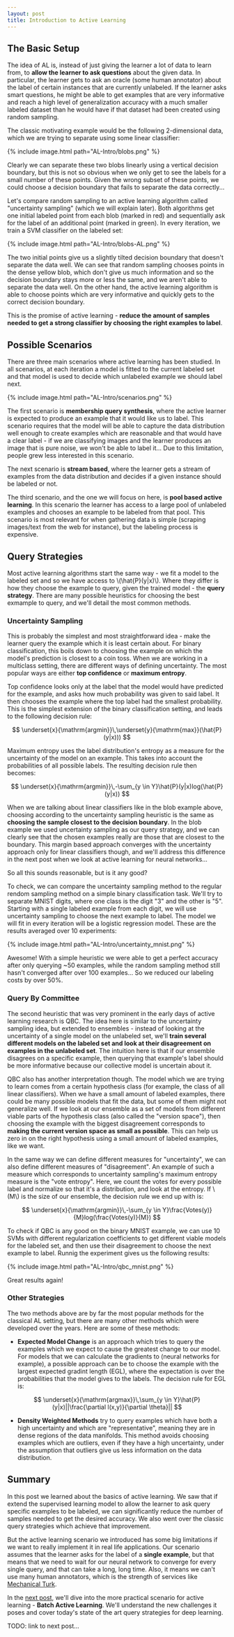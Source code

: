 ```yaml
---
layout: post
title: Introduction to Active Learning
---
```

## The Basic Setup
The idea of AL is, instead of just giving the learner a lot of data to learn from, to **allow the learner to ask questions** about the given data. In particular, the learner gets to ask an oracle (some human annotator) about the label of certain instances that are currently unlabeled. If the learner asks smart questions, he might be able to get examples that are very informative and reach a high level of generalization accuracy with a much smaller labeled dataset than he would have if that dataset had been created using random sampling.

The classic motivating example would be the following 2-dimensional data, which we are trying to separate using some linear classifier:

{% include image.html path="AL-Intro/blobs.png" %}

Clearly we can separate these two blobs linearly using a vertical decision boundary, but this is not so obvious when we only get to see the labels for a small number of these points. Given the wrong subset of these points, we could choose a decision boundary that fails to separate the data correctly...

Let's compare random sampling to an active learning algorithm called "uncertainty sampling" (which we will explain later). Both algorithms get one initial labeled point from each blob (marked in red) and sequentially ask for the label of an additional point (marked in green). In every iteration, we train a SVM classifier on the labeled set:

{% include image.html path="AL-Intro/blobs-AL.png" %}

The two initial points give us a slightly tilted decision boundary that doesn't separate the data well. We can see that random sampling chooses points in the dense yellow blob, which don't give us much information and so the decision boundary stays more or less the same, and we aren't able to separate the data well. On the other hand, the active learning algorithm is able to choose points which are very informative and quickly gets to the correct decision boundary.

This is the promise of active learning - **reduce the amount of samples needed to get a strong classifier by choosing the right examples to label**. 


## Possible Scenarios

There are three main scenarios where active learning has been studied. In all scenarios, at each iteration a model is fitted to the current labeled set and that model is used to decide which unlabeled example we should label next.

{% include image.html path="AL-Intro/scenarios.png" %}

The first scenario is **membership query synthesis**, where the active learner is expected to produce an example that it would like us to label. This scenario requires that the model will be able to capture the data distribution well enough to create examples which are reasonable and that would have a clear label - if we are classifying images and the learner produces an image that is pure noise, we won't be able to label it... Due to this limitation, people grew less interested in this scenario.

The next scenario is **stream based**, where the learner gets a stream of examples from the data distribution and decides if a given instance should be labeled or not.

The third scenario, and the one we will focus on here, is **pool based active learning**. In this scenario the learner has access to a large pool of unlabeled examples and chooses an example to be labeled from that pool. This scenario is most relevant for when gathering data is simple (scraping images/text from the web for instance), but the labeling process is expensive.


## Query Strategies
Most active learning algorithms start the same way - we fit a model to the labeled set and so we have access to \\(\hat{P}(y|x)\\). Where they differ is how they choose the example to query, given the trained model - the **query strategy**. There are many possible heuristics for choosing the best exmample to query, and we'll detail the most common methods.

### Uncertainty Sampling
This is probably the simplest and most straightforward idea - make the learner query the example which it is least certain about. For binary classification, this boils down to choosing the example on which the model's prediction is closest to a coin toss. When we are working in a multiclass setting, there are different ways of defining uncertainty. The most popular ways are either **top confidence** or **maximum entropy**.

Top confidence looks only at the label that the model would have predicted for the example, and asks how much probability was given to said label. It then chooses the example where the top label had the smallest probability. This is the simplest extension of the binary classification setting, and leads to the following decision rule:

$$ \underset{x}{\mathrm{argmin}}\,\underset{y}{\mathrm{max}}(\hat{P}(y|x))) $$

Maximum entropy uses the label distribution's entropy as a measure for the uncertainty of the model on an example. This takes into account the probabilities of all possible labels. The resulting decision rule then becomes: 

$$ \underset{x}{\mathrm{argmin}}\,-\sum_{y \in Y}\hat{P}(y|x)log(\hat{P}(y|x)) $$

When we are talking about linear classifiers like in the blob example above, choosing according to the uncertainty sampling heuristic is the same as **choosing the sample closest to the decision boundary**. In the blob example we used uncertainty sampling as our query strategy, and we can clearly see that the chosen examples really are those that are closest to the boundary. This margin based approach converges with the uncertainty approach only for linear classifiers though, and we'll address this difference in the next post when we look at active learning for neural networks...

So all this sounds reasonable, but is it any good?

To check, we can compare the uncertainty sampling method to the regular rendom sampling method on a simple binary classification task. We'll try to separate MNIST digits, where one class is the digit "3" and the other is "5". Starting with a single labeled example from each digit, we will use uncertainty sampling to choose the next example to label. The model we will fit in every iteration will be a logistic regression model. These are the results averaged over 10 experiments:

{% include image.html path="AL-Intro/uncertainty_mnist.png" %}

Awesome! With a simple heuristic we were able to get a perfect accuracy after only querying ~50 examples, while the random sampling method still hasn't converged after over 100 examples... So we reduced our labeling costs by over 50%.

### Query By Committee
The second heuristic that was very prominent in the early days of active learning research is QBC. The idea here is similar to the uncertainty sampling idea, but extended to ensembles - instead of looking at the uncertainty of a single model on the unlabeled set, we'll **train several different models on the labeled set and look at their disagreement on examples in the unlabeled set**. The intuition here is that if our ensemble disagrees on a specific example, then querying that example's label should be more informative because our collective model is uncertain about it.

QBC also has another interpretation though. The model which we are trying to learn comes from a certain hypothesis class (for example, the class of all linear classifiers). When we have a small amount of labeled examples, there could be many possible models that fit the data, but some of them might not generalize well. If we look at our ensemble as a set of models from different viable parts of the hypothesis class (also called the "version space"), then choosing the example with the biggest disagreement corresponds to **making the current version space as small as possible**. This can help us zero in on the right hypothesis using a small amount of labeled examples, like we want.

In the same way we can define different measures for "uncertainty", we can also define different measures of "disagreement". An example of such a measure which corresponds to uncertainty sampling's maximum entropy measure is the "vote entropy". Here, we count the votes for every possible label and normalize so that it's a distribution, and look at the entropy. If \\(M\\) is the size of our ensemble, the decision rule we end up with is:

$$ \underset{x}{\mathrm{argmin}}\,-\sum_{y \in Y}\frac{Votes(y)}{M}log(\frac{Votes(y)}{M}) $$

To check if QBC is any good on the binary MNIST example, we can use 10 SVMs with different regularization coefficients to get different viable models for the labeled set, and then use their disagreement to choose the next example to label. Runnig the experiment gives us the following results:

{% include image.html path="AL-Intro/qbc_mnist.png" %}

Great results again!

### Other Strategies
The two methods above are by far the most popular methods for the classical AL setting, but there are many other methods which were developed over the years. Here are some of these methods:

- **Expected Model Change** is an approach which tries to query the examples which we expect to cause the greatest change to our model. For models that we can calculate the gradients to (neural networks for example), a possible approach can be to choose the example with the largest expected gradint length (EGL), where the expectation is over the probabilities that the model gives to the labels. The decision rule for EGL is:

$$ \underset{x}{\mathrm{argmax}}\,\sum_{y \in Y}\hat{P}(y|x)||\frac{\partial l(x,y)}{\partial \theta}|| $$

- **Density Weighted Methods** try to query examples which have both a high uncertainty and which are "representative", meaning they are in dense regions of the data manifolds. This method avoids choosing examples which are outliers, even if they have a high uncertainty, under the assumption that outliers give us less information on the data distribution.

## Summary

In this post we learned about the basics of active learning. We saw that if extend the supervised learning model to allow the learner to ask query specific examples to be labeled, we can significantly reduce the number of samples needed to get the desired accuracy. We also went over the classic query strategies which achieve that improvement.

But the active learning scenario we introduced has some big limitations if we want to really implement it in real life applications. Our scenario assumes that the learner asks for the label of a **single example**, but that means that we need to wait for our neural network to converge for every single query, and that can take a long, long time. Also, it means we can't use many human annotators, which is the strength of services like [Mechanical Turk][turk].

In the [next post][next post], we'll dive into the more practical scenario for active learning - **Batch Active Learning**. We'll understand the new challenges it poses and cover today's state of the art query strategies for deep learning.


TODO: link to next post...


[turk]: https://www.mturk.com/
[next post]: https://dsgissin.github.io/DiscriminativeActiveLearning/2018/07/05/Batch-AL.html